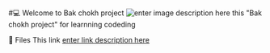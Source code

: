 #💻 Welcome to Bak chokh project
![enter image description here](https://drive.google.com/drive/folders/1VR3flzpSUTp5ZYq5YGHV8ZqMZ3LwDO8x)
this "Bak chokh project" for learnning codeding 


🎁 Files
This link  [enter link description here](https://bak-chokh-wedpage-design.onrender.com/)

